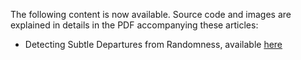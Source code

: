 The following content is now available. Source code and images are explained in details in the PDF accompanying these articles:
<ul>
<li>Detecting Subtle Departures from Randomness, available <a href="https://mltblog.com/3OsyBTB">here</a></li>
</ul>
